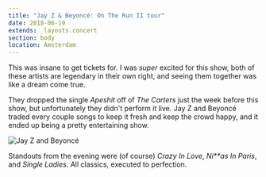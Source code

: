 ```yaml
---
title: "Jay Z & Beyoncé: On The Run II tour"
date: 2018-06-19
extends: _layouts.concert
section: body
location: Amsterdam
---
```


This was insane to get tickets for. I was _super_ excited for this show, both of these artists are legendary in their
own right, and seeing them together was like a dream come true. 

They dropped the single _Apeshit_ off of _The Carters_ just the week before this show, but unfortunately they didn't
perform it live. Jay Z and Beyoncé traded every couple songs to keep it fresh and keep the crowd happy, and it ended up
being a pretty entertaining show. 

![Jay Z and Beyoncé](/assets/images/concerts/jay-z-beyonce.jpg)

Standouts from the evening were (of course) _Crazy In Love_, _Ni\*\*as In Paris_, and _Single Ladies_. All classics,
executed to perfection.
